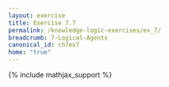 ```yaml
---
layout: exercise
title: Exercise 7.7
permalink: /knowledge-logic-exercises/ex_7/
breadcrumb: 7-Logical-Agents
canonical_id: ch7ex7
home: "true"
---
```


{% include mathjax_support %}


